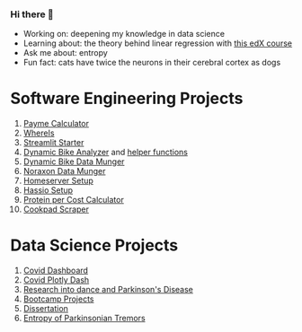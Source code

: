 ### Hi there 👋

- Working on: deepening my knowledge in data science
- Learning about: the theory behind linear regression with [this edX course](https://learning.edx.org/course/course-v1:HarvardX+PH125.7x+1T2021/home)
- Ask me about: entropy
- Fun fact: cats have twice the neurons in their cerebral cortex as dogs

# Software Engineering Projects
1. [Payme Calculator](https://github.com/pomkos/payme)
2. [WhereIs](https://github.com/pomkos/whereis)
3. [Streamlit Starter](https://github.com/pomkos/streamlit_starter)
4. [Dynamic Bike Analyzer](https://github.com/pomkos/dynamic_biking) and [helper functions](https://github.com/pomkos/dynbike_helper_functions)
5. [Dynamic Bike Data Munger](https://github.com/pomkos/biking)
6. [Noraxon Data Munger](https://github.com/pomkos/dancing)
7. [Homeserver Setup](https://github.com/pomkos/homeserver)
8. [Hassio Setup](https://github.com/pomkos/hassio_config)
9. [Protein per Cost Calculator](https://github.com/pomkos/brotein)
10. [Cookpad Scraper](https://github.com/pomkos/cookpad_scrape)

# Data Science Projects

1. [Covid Dashboard](https://github.com/pomkos/covid_dash)
2. [Covid Plotly Dash](https://github.com/pomkos/covid_w_plotlydash)
3. [Research into dance and Parkinson's Disease](https://github.com/pomkos/dance_flow)
4. [Bootcamp Projects](https://github.com/pomkos/Finished-Projects)
5. [Dissertation](https://github.com/pomkos/dissert)
6. [Entropy of Parkinsonian Tremors](https://github.com/pomkos/entropy_tremor)
